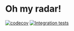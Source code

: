 # Oh my radar!

[![codecov](https://codecov.io/gh/frontendphil/radar-chart/branch/main/graph/badge.svg?token=V44KSSG6GW)](https://codecov.io/gh/frontendphil/radar-chart)
[![Integration tests](https://github.com/frontendphil/radar-chart/actions/workflows/test.yml/badge.svg)](https://github.com/frontendphil/radar-chart/actions/workflows/test.yml)
